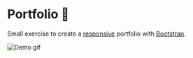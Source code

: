 # Portfolio :newspaper:

Small exercise to create a [responsive](https://developer.mozilla.org/en-US/docs/Learn/CSS/CSS_layout/Responsive_Design) portfolio with [Bootstrap](https://getbootstrap.com/).

![Demo gif](portfolio.gif)
